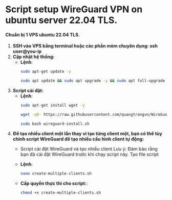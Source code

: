 # Script setup WireGuard VPN on ubuntu server 22.04 TLS.
#### Chuẩn bị 1 VPS ubuntu 22.04 TLS.
1. **SSH vào VPS bằng terminal hoặc các phần mèm chuyên dụng: ssh user@you-ip**
2. **Cập nhật hệ thống:**
   - **Lệnh**:
     ```bash
     sudo apt-get update -y
     ```
     ```bash
     sudo apt update && sudo apt upgrade -y && sudo apt full-upgrade -y && sudo apt autoremove -y
     ```
3. **Script cài đặt:**
   - **Lệnh**:
     ```bash
     sudo apt-get install wget -y
     ```
     ```bash
     wget -qO- https://raw.githubusercontent.com/quangtrangvn/WireGuard/main/wireguard-install.sh -O wireguard-install.sh
     ```
      ```bash
     sudo bash wireguard-install.sh
     ```
4. **Để tạo nhiều client một lần thay vì tạo từng client một, bạn có thể tùy chỉnh script WireGuard để tạo nhiều cấu hình client tự động:**
   - Script cài đặt WireGuard và tạo nhiều client
Lưu ý: Đảm bảo rằng bạn đã cài đặt WireGuard trước khi chạy script này.
Tạo file script 
   - **Lệnh**:
     ```bash
     nano create-multiple-clients.sh
     ```
   
   - **Cấp quyền thực thi cho script:**:
     ```bash
     chmod +x create-multiple-clients.sh
     ```
